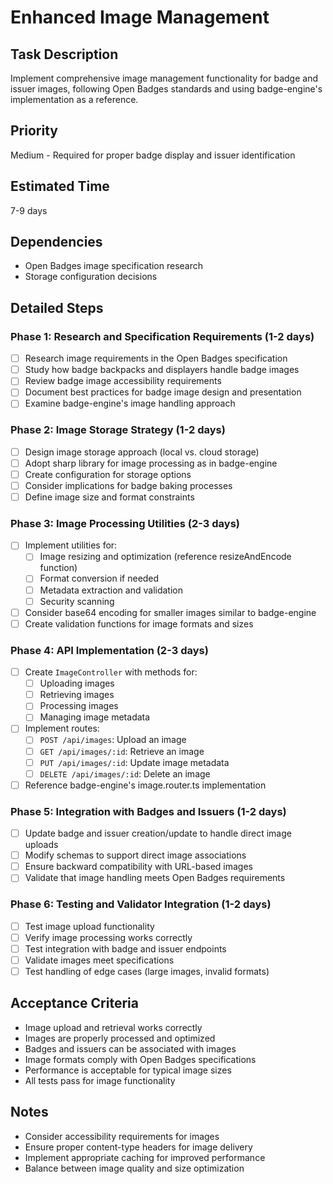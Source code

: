 # Enhanced Image Management

## Task Description
Implement comprehensive image management functionality for badge and issuer images, following Open Badges standards and using badge-engine's implementation as a reference.

## Priority
Medium - Required for proper badge display and issuer identification

## Estimated Time
7-9 days

## Dependencies
- Open Badges image specification research
- Storage configuration decisions

## Detailed Steps

### Phase 1: Research and Specification Requirements (1-2 days)
- [ ] Research image requirements in the Open Badges specification
- [ ] Study how badge backpacks and displayers handle badge images
- [ ] Review badge image accessibility requirements
- [ ] Document best practices for badge image design and presentation
- [ ] Examine badge-engine's image handling approach

### Phase 2: Image Storage Strategy (1-2 days)
- [ ] Design image storage approach (local vs. cloud storage)
- [ ] Adopt sharp library for image processing as in badge-engine
- [ ] Create configuration for storage options
- [ ] Consider implications for badge baking processes
- [ ] Define image size and format constraints

### Phase 3: Image Processing Utilities (2-3 days)
- [ ] Implement utilities for:
  - [ ] Image resizing and optimization (reference resizeAndEncode function)
  - [ ] Format conversion if needed
  - [ ] Metadata extraction and validation
  - [ ] Security scanning
- [ ] Consider base64 encoding for smaller images similar to badge-engine
- [ ] Create validation functions for image formats and sizes

### Phase 4: API Implementation (2-3 days)
- [ ] Create `ImageController` with methods for:
  - [ ] Uploading images
  - [ ] Retrieving images
  - [ ] Processing images
  - [ ] Managing image metadata
- [ ] Implement routes:
  - [ ] `POST /api/images`: Upload an image
  - [ ] `GET /api/images/:id`: Retrieve an image
  - [ ] `PUT /api/images/:id`: Update image metadata
  - [ ] `DELETE /api/images/:id`: Delete an image
- [ ] Reference badge-engine's image.router.ts implementation

### Phase 5: Integration with Badges and Issuers (1-2 days)
- [ ] Update badge and issuer creation/update to handle direct image uploads
- [ ] Modify schemas to support direct image associations
- [ ] Ensure backward compatibility with URL-based images
- [ ] Validate that image handling meets Open Badges requirements

### Phase 6: Testing and Validator Integration (1-2 days)
- [ ] Test image upload functionality
- [ ] Verify image processing works correctly
- [ ] Test integration with badge and issuer endpoints
- [ ] Validate images meet specifications
- [ ] Test handling of edge cases (large images, invalid formats)

## Acceptance Criteria
- Image upload and retrieval works correctly
- Images are properly processed and optimized
- Badges and issuers can be associated with images
- Image formats comply with Open Badges specifications
- Performance is acceptable for typical image sizes
- All tests pass for image functionality

## Notes
- Consider accessibility requirements for images
- Ensure proper content-type headers for image delivery
- Implement appropriate caching for improved performance
- Balance between image quality and size optimization 